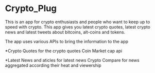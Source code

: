 # Crypto_Plug
This is an app for crypto enthusiasts and people who want to keep up to speed with crypto. 
This app gives you latest crypto quotes, latest crypto news and latest tweets about bitcoins, alt-coins and tokens. 

The app uses various APIs to bring the information to the app

*Crypto Quotes 
for the crypto quotes Coin Market cap api

*Latest News and aticles
for latest news Crypto Compare for news aggregated according their heat and viewership


